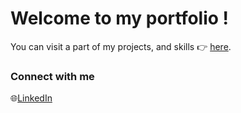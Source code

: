 # Welcome to my portfolio !

You can visit a part of my projects, and skills 👉 [here](https://timothegonin.github.io/portfolio/).

### Connect with me

🌐[LinkedIn](https://linkedin.com/in/timothegonin)
